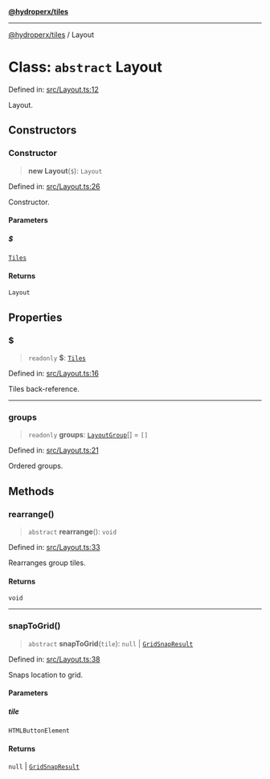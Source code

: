 [**@hydroperx/tiles**](../README.md)

***

[@hydroperx/tiles](../globals.md) / Layout

# Class: `abstract` Layout

Defined in: [src/Layout.ts:12](https://github.com/hydroperx/tiles.js/blob/c540bb46b4dec8fde37584a136a0fe29b84e5d4a/src/Layout.ts#L12)

Layout.

## Constructors

### Constructor

> **new Layout**(`$`): `Layout`

Defined in: [src/Layout.ts:26](https://github.com/hydroperx/tiles.js/blob/c540bb46b4dec8fde37584a136a0fe29b84e5d4a/src/Layout.ts#L26)

Constructor.

#### Parameters

##### $

[`Tiles`](Tiles.md)

#### Returns

`Layout`

## Properties

### $

> `readonly` **$**: [`Tiles`](Tiles.md)

Defined in: [src/Layout.ts:16](https://github.com/hydroperx/tiles.js/blob/c540bb46b4dec8fde37584a136a0fe29b84e5d4a/src/Layout.ts#L16)

Tiles back-reference.

***

### groups

> `readonly` **groups**: [`LayoutGroup`](LayoutGroup.md)[] = `[]`

Defined in: [src/Layout.ts:21](https://github.com/hydroperx/tiles.js/blob/c540bb46b4dec8fde37584a136a0fe29b84e5d4a/src/Layout.ts#L21)

Ordered groups.

## Methods

### rearrange()

> `abstract` **rearrange**(): `void`

Defined in: [src/Layout.ts:33](https://github.com/hydroperx/tiles.js/blob/c540bb46b4dec8fde37584a136a0fe29b84e5d4a/src/Layout.ts#L33)

Rearranges group tiles.

#### Returns

`void`

***

### snapToGrid()

> `abstract` **snapToGrid**(`tile`): `null` \| [`GridSnapResult`](../type-aliases/GridSnapResult.md)

Defined in: [src/Layout.ts:38](https://github.com/hydroperx/tiles.js/blob/c540bb46b4dec8fde37584a136a0fe29b84e5d4a/src/Layout.ts#L38)

Snaps location to grid.

#### Parameters

##### tile

`HTMLButtonElement`

#### Returns

`null` \| [`GridSnapResult`](../type-aliases/GridSnapResult.md)
